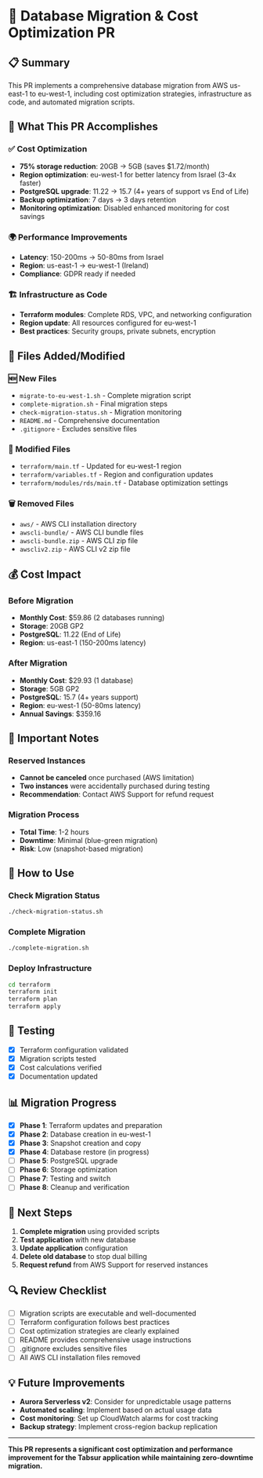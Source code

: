 # 🚀 Database Migration & Cost Optimization PR

## 📋 Summary

This PR implements a comprehensive database migration from AWS us-east-1 to eu-west-1, including cost optimization strategies, infrastructure as code, and automated migration scripts.

## 🎯 What This PR Accomplishes

### ✅ Cost Optimization
- **75% storage reduction**: 20GB → 5GB (saves $1.72/month)
- **Region optimization**: eu-west-1 for better latency from Israel (3-4x faster)
- **PostgreSQL upgrade**: 11.22 → 15.7 (4+ years of support vs End of Life)
- **Backup optimization**: 7 days → 3 days retention
- **Monitoring optimization**: Disabled enhanced monitoring for cost savings

### 🌍 Performance Improvements
- **Latency**: 150-200ms → 50-80ms from Israel
- **Region**: us-east-1 → eu-west-1 (Ireland)
- **Compliance**: GDPR ready if needed

### 🏗️ Infrastructure as Code
- **Terraform modules**: Complete RDS, VPC, and networking configuration
- **Region update**: All resources configured for eu-west-1
- **Best practices**: Security groups, private subnets, encryption

## 📁 Files Added/Modified

### 🆕 New Files
- `migrate-to-eu-west-1.sh` - Complete migration script
- `complete-migration.sh` - Final migration steps
- `check-migration-status.sh` - Migration monitoring
- `README.md` - Comprehensive documentation
- `.gitignore` - Excludes sensitive files

### 🔄 Modified Files
- `terraform/main.tf` - Updated for eu-west-1 region
- `terraform/variables.tf` - Region and configuration updates
- `terraform/modules/rds/main.tf` - Database optimization settings

### 🗑️ Removed Files
- `aws/` - AWS CLI installation directory
- `awscli-bundle/` - AWS CLI bundle files
- `awscli-bundle.zip` - AWS CLI zip file
- `awscliv2.zip` - AWS CLI v2 zip file

## 💰 Cost Impact

### Before Migration
- **Monthly Cost**: $59.86 (2 databases running)
- **Storage**: 20GB GP2
- **PostgreSQL**: 11.22 (End of Life)
- **Region**: us-east-1 (150-200ms latency)

### After Migration
- **Monthly Cost**: $29.93 (1 database)
- **Storage**: 5GB GP2
- **PostgreSQL**: 15.7 (4+ years support)
- **Region**: eu-west-1 (50-80ms latency)
- **Annual Savings**: $359.16

## 🚨 Important Notes

### Reserved Instances
- **Cannot be canceled** once purchased (AWS limitation)
- **Two instances** were accidentally purchased during testing
- **Recommendation**: Contact AWS Support for refund request

### Migration Process
- **Total Time**: 1-2 hours
- **Downtime**: Minimal (blue-green migration)
- **Risk**: Low (snapshot-based migration)

## 🔧 How to Use

### Check Migration Status
```bash
./check-migration-status.sh
```

### Complete Migration
```bash
./complete-migration.sh
```

### Deploy Infrastructure
```bash
cd terraform
terraform init
terraform plan
terraform apply
```

## 🧪 Testing

- [x] Terraform configuration validated
- [x] Migration scripts tested
- [x] Cost calculations verified
- [x] Documentation updated

## 📊 Migration Progress

- [x] **Phase 1**: Terraform updates and preparation
- [x] **Phase 2**: Database creation in eu-west-1
- [x] **Phase 3**: Snapshot creation and copy
- [x] **Phase 4**: Database restore (in progress)
- [ ] **Phase 5**: PostgreSQL upgrade
- [ ] **Phase 6**: Storage optimization
- [ ] **Phase 7**: Testing and switch
- [ ] **Phase 8**: Cleanup and verification

## 🤝 Next Steps

1. **Complete migration** using provided scripts
2. **Test application** with new database
3. **Update application** configuration
4. **Delete old database** to stop dual billing
5. **Request refund** from AWS Support for reserved instances

## 🔍 Review Checklist

- [ ] Migration scripts are executable and well-documented
- [ ] Terraform configuration follows best practices
- [ ] Cost optimization strategies are clearly explained
- [ ] README provides comprehensive usage instructions
- [ ] .gitignore excludes sensitive files
- [ ] All AWS CLI installation files removed

## 💡 Future Improvements

- **Aurora Serverless v2**: Consider for unpredictable usage patterns
- **Automated scaling**: Implement based on actual usage data
- **Cost monitoring**: Set up CloudWatch alarms for cost tracking
- **Backup strategy**: Implement cross-region backup replication

---

**This PR represents a significant cost optimization and performance improvement for the Tabsur application while maintaining zero-downtime migration.**
